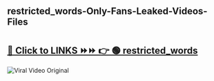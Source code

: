 
 ## restricted_words-Only-Fans-Leaked-Videos-Files

# <h2><a href="https://mediaupload.pro?restricted_words">🔗 Click to LINKS ⏩⏩ 👉 🟢 restricted_words </a></h2>

<a href="https://mediaupload.pro?restricted_words" rel="nofollow" data-target="animated-image.originalLink"><img src="https://i.ibb.co.com/xMMVF88/686577567.gif" alt="Viral Video Original" style="max-width: 100%; display: inline-block;" data-target="animated-image.originalImage"></a>
